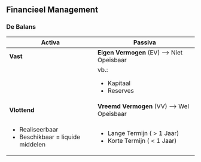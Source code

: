 ## Financieel Management

### De Balans

| Activa | Passiva |
| -------| ------- |
| **Vast** | **Eigen Vermogen** (EV) --> Niet Opeisbaar |
| | vb.: <ul><li>Kapitaal</li><li>Reserves</li></ul> |
| **Vlottend** | **Vreemd Vermogen** (VV) --> Wel Opeisbaar |
| <ul><li>Realiseerbaar</li><li>Beschikbaar = liquide middelen</li></ul> | <ul><li>Lange Termijn ( > 1 Jaar)</li><li>Korte Termijn ( < 1 Jaar)</li></ul> |
